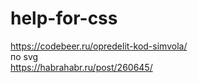 # help-for-css
https://codebeer.ru/opredelit-kod-simvola/
<br />
по svg
<br />
https://habrahabr.ru/post/260645/
